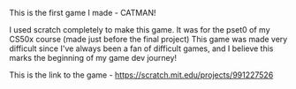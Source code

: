 This is the first game I made - CATMAN!

I used scratch completely to make this game. It was for the pset0 of my CS50x course (made just before the final project)
This game was made very difficult since I've always been a fan of difficult games, and I believe this marks the beginning of my game dev journey!

This is the link to the game - https://scratch.mit.edu/projects/991227526
